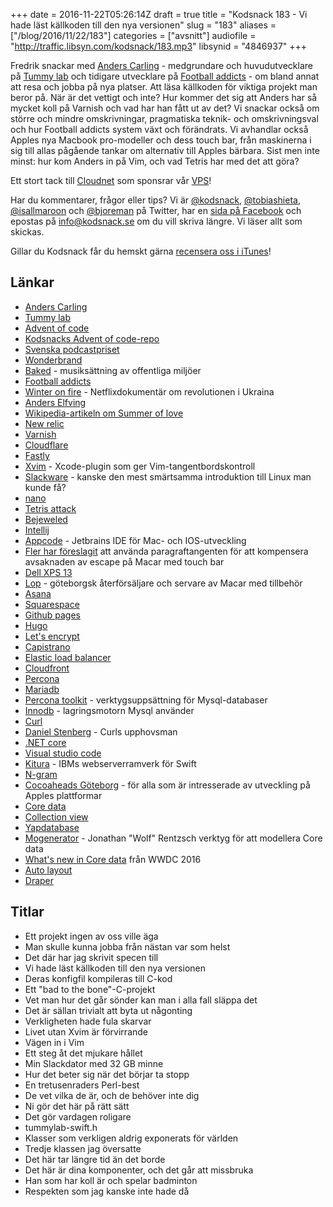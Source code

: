 +++
date = 2016-11-22T05:26:14Z
draft = true
title = "Kodsnack 183 - Vi hade läst källkoden till den nya versionen"
slug = "183"
aliases = ["/blog/2016/11/22/183"]
categories = ["avsnitt"]
audiofile = "http://traffic.libsyn.com/kodsnack/183.mp3"
libsynid = "4846937"
+++

Fredrik snackar med [Anders Carling](https://twitter.com/lowe) - medgrundare och huvudutvecklare på [Tummy lab](https://www.tummylab.com/) och tidigare utvecklare på [Football addicts](https://www.footballaddicts.com/) - om bland annat att resa och jobba på nya platser. Att läsa källkoden för viktiga projekt man beror på. När är det vettigt och inte? Hur kommer det sig att Anders har så mycket koll på Varnish och vad har han fått ut av det? Vi snackar också om större och mindre omskrivningar, pragmatiska teknik- och omskrivningsval och hur Football addicts system växt och förändrats. Vi avhandlar också Apples nya Macbook pro-modeller och dess touch bar, från maskinerna i sig till allas pågående tankar om alternativ till Apples bärbara. Sist men inte minst: hur kom Anders in på Vim, och vad Tetris har med det att göra?

Ett stort tack till [Cloudnet](http://www.cloudnet.se) som sponsrar vår [VPS](http://en.wikipedia.org/wiki/Virtual_private_server)!

Har du kommentarer, frågor eller tips? Vi är [@kodsnack](https://www.twitter.com/kodsnack), [@tobiashieta](https://www.twitter.com/tobiashieta), [@isallmaroon](https://www.twitter.com/isallmaroon) och [@bjoreman](https://www.twitter.com/bjoreman) på Twitter, har en [sida på Facebook](https://www.facebook.com/kodsnack) och epostas på [info@kodsnack.se](mailto:info@kodsnack.se) om du vill skriva längre. Vi läser allt som skickas.

Gillar du Kodsnack får du hemskt gärna [recensera oss i iTunes](http://itunes.apple.com/se/podcast/kodsnack/id561631498?l=en)!

## Länkar ##
* [Anders Carling](https://twitter.com/lowe)
* [Tummy lab](https://www.tummylab.com/)
* [Advent of code](http://adventofcode.com/)
* [Kodsnacks Advent of code-repo](https://github.com/kodsnack/advent_of_code_2016)
* [Svenska podcastpriset](http://podcastpriset.daytona.se/)
* [Wonderbrand](http://www.wonderbrand.se/)
* [Baked](http://www.baked.se/) - musiksättning av offentliga miljöer
* [Football addicts](https://www.footballaddicts.com/)
* [Winter on fire](https://en.wikipedia.org/wiki/Winter_on_Fire:_Ukraine's_Fight_for_Freedom) - Netflixdokumentär om revolutionen i Ukraina
* [Anders Elfving](https://www.linkedin.com/in/anders-elfving-85835a12?authType=NAME_SEARCH&authToken=pJLt&locale=en_US&trk=tyah&trkInfo=clickedVertical%3Amynetwork%2CclickedEntityId%3A42672452%2CauthType%3ANAME_SEARCH%2Cidx%3A1-2-2%2CtarId%3A1479637877700%2Ctas%3Aanders%20elfving)
* [Wikipedia-artikeln om Summer of love](https://en.wikipedia.org/wiki/Summer_of_Love)
* [New relic](https://en.wikipedia.org/wiki/New_Relic)
* [Varnish](https://en.wikipedia.org/wiki/Varnish_%28software%29)
* [Cloudflare](https://en.wikipedia.org/wiki/Cloudflare)
* [Fastly](https://www.fastly.com/)
* [Xvim](https://github.com/XVimProject/XVim) - Xcode-plugin som ger Vim-tangentbordskontroll
* [Slackware](https://en.wikipedia.org/wiki/Slackware) - kanske den mest smärtsamma introduktion till Linux man kunde få?
* [nano](https://en.wikipedia.org/wiki/GNU_nano)
* [Tetris attack](https://en.wikipedia.org/wiki/Tetris_Attack)
* [Bejeweled](https://en.wikipedia.org/wiki/Bejeweled)
* [Intellij](https://www.jetbrains.com/idea/features/)
* [Appcode](https://www.jetbrains.com/objc/) - Jetbrains IDE för Mac- och IOS-utveckling
* [Fler har föreslagit](http://nuthole.com/blog/2016/11/17/escape/) att använda paragraftangenten för att kompensera avsaknaden av escape på Macar med touch bar
* [Dell XPS 13](http://www.theverge.com/2015/2/13/8030821/dell-xps-13-laptop-ultrabook-review)
* [Lop](http://lop.se/) - göteborgsk återförsäljare och servare av Macar med tillbehör
* [Asana](https://en.wikipedia.org/wiki/Asana_%28software%29)
* [Squarespace](https://en.wikipedia.org/wiki/Squarespace)
* [Github pages](https://help.github.com/articles/what-is-github-pages/)
* [Hugo](http://gohugo.io/)
* [Let's encrypt](https://letsencrypt.org/)
* [Capistrano](https://en.wikipedia.org/wiki/Capistrano_%28software%29)
* [Elastic load balancer](https://aws.amazon.com/elasticloadbalancing/)
* [Cloudfront](https://en.wikipedia.org/wiki/Amazon_CloudFront)
* [Percona](https://en.wikipedia.org/wiki/Percona)
* [Mariadb](https://en.wikipedia.org/wiki/MariaDB)
* [Percona toolkit](https://www.percona.com/software/database-tools/percona-toolkit) - verktygsuppsättning för Mysql-databaser
* [Innodb](https://en.wikipedia.org/wiki/InnoDB) - lagringsmotorn Mysql använder
* [Curl](https://curl.haxx.se/)
* [Daniel Stenberg](https://daniel.haxx.se/) - Curls upphovsman
* [.NET core](http://kodsnack.se/162/)
* [Visual studio code](https://code.visualstudio.com/)
* [Kitura](https://github.com/IBM-Swift/Kitura) - IBMs webserverramverk för Swift
* [N-gram](https://en.wikipedia.org/wiki/N-gram)
* [Cocoaheads Göteborg](http://www.meetup.com/cocoaheads-goteborg/) - för alla som är intresserade av utveckling på Apples plattformar
* [Core data](https://developer.apple.com/library/content///documentation/Cocoa/Conceptual/CoreData/index.html)
* [Collection view](https://developer.apple.com/reference/uikit/uicollectionview)
* [Yapdatabase](https://github.com/yapstudios/YapDatabase)
* [Mogenerator](https://github.com/rentzsch/mogenerator) - Jonathan "Wolf" Rentzsch verktyg för att modellera Core data
* [What's new in Core data](https://developer.apple.com/videos/play/wwdc2016/242/) från WWDC 2016
* [Auto layout](https://developer.apple.com/library/content/documentation/UserExperience/Conceptual/AutolayoutPG/)
* [Draper](https://github.com/drapergem/draper)

## Titlar ##
* Ett projekt ingen av oss ville äga
* Man skulle kunna jobba från nästan var som helst
* Det där har jag skrivit specen till
* Vi hade läst källkoden till den nya versionen
* Deras konfigfil kompileras till C-kod
* Ett "bad to the bone"-C-projekt
* Vet man hur det går sönder kan man i alla fall släppa det
* Det är sällan trivialt att byta ut någonting
* Verkligheten hade fula skarvar
* Livet utan Xvim är förvirrande
* Vägen in i Vim
* Ett steg åt det mjukare hållet
* Min Slackdator med 32 GB minne
* Hur det beter sig när det börjar ta stopp
* En tretusenraders Perl-best
* De vet vilka de är, och de behöver inte dig
* Ni gör det här på rätt sätt
* Det gör vardagen roligare
* tummylab-swift.h
* Klasser som verkligen aldrig exponerats för världen
* Tredje klassen jag översatte
* Det här tar längre tid än det borde
* Det här är dina komponenter, och det går att missbruka
* Han som har koll är och spelar badminton
* Respekten som jag kanske inte hade då